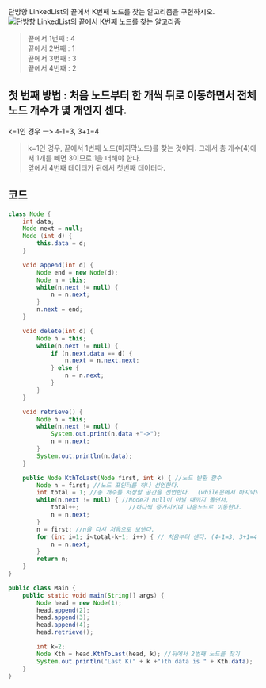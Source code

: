 단방향 LinkedList의 끝에서 K번째 노드를 찾는 알고리즘을 구현하시오. <br>
![단방향 LinkedList의 끝에서 K번째 노드를 찾는 알고리즘](https://user-images.githubusercontent.com/57389368/190074088-a7f5c398-4510-4c20-b05c-eed92671f34a.JPG) <br>
> 끝에서 1번째 : 4 <br> 끝에서 2번째 : 1 <br> 끝에서 3번째 : 3 <br> 끝에서 4번째 : 2

## 첫 번째 방법 : 처음 노드부터 한 개씩 뒤로 이동하면서 전체노드 개수가 몇 개인지 센다.
k=1인 경우 ㅡ> `4`-1=3, 3+`1`=4 <br>
> k=1인 경우, 끝에서 1번째 노드(마지막노드)를 찾는 것이다. 그래서 총 개수(4)에서 1개를 빼면 3이므로 1을 더해야 한다. <br> 앞에서 4번째 데이터가 뒤에서 첫번째 데이터다. 

## 코드
```java
class Node {
    int data;
    Node next = null;
    Node (int d) {
        this.data = d;
    }

    void append(int d) {
        Node end = new Node(d);
        Node n = this;
        while(n.next != null) {
            n = n.next;
        }
        n.next = end;
    }

    void delete(int d) {
        Node n = this;
        while(n.next != null) {
            if (n.next.data == d) {
                n.next = n.next.next;
            } else {
                n = n.next;
            }
        }
    }

    void retrieve() {
        Node n = this;
        while(n.next != null) {
            System.out.print(n.data +"->");
            n = n.next;
        }
        System.out.println(n.data);
    }

    public Node KthToLast(Node first, int k) { //노드 반환 함수 
        Node n = first; //노드 포인터를 하나 선언한다.
        int total = 1; //총 개수를 저장할 공간을 선언한다.  (while문에서 마지막노드에 가지 않으니까 1에서 시작한다.)
        while(n.next != null) { //Node가 null이 아닐 때까지 돌면서,
            total++;              //하나씩 증가시키며 다음노드로 이동한다.
            n = n.next;
        }
        n = first; //n을 다시 처음으로 보낸다.
        for (int i=1; i<total-k+1; i++) { // 처음부터 센다. (4-1=3, 3+1=4 로직임)
            n = n.next;
        }
        return n;
    }
}

public class Main {
    public static void main(String[] args) {
        Node head = new Node(1);
        head.append(2);
        head.append(3);
        head.append(4);
        head.retrieve();

        int k=2;
        Node Kth = head.KthToLast(head, k); //뒤에서 2번째 노드를 찾기 
        System.out.println("Last K(" + k +")th data is " + Kth.data);
    }
}
```

